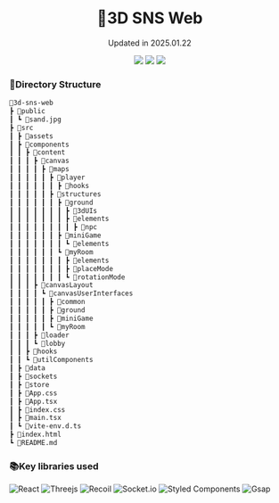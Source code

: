 <div align="center">
    <h1>🦜3D SNS Web</h1>
    <p>Updated in 2025.01.22</p>
    <img src="https://img.shields.io/badge/vite-%23646CFF.svg?style=flat&logo=vite&logoColor=white" />
    <img src="https://img.shields.io/badge/react-%2320232a.svg?style=flat&logo=react&logoColor=%2361DAFB" />
    <img src="https://img.shields.io/badge/typescript-%23007ACC.svg?style=flat&logo=typescript&logoColor=white" />
</div>

### 💼Directory Structure
```markdown
🎲3d-sns-web
┣ 📂public
┃ ┗ 📜sand.jpg
┣ 📂src
┃ ┣ 📂assets
┃ ┣ 📂components
┃ ┃ ┣ 📂content
┃ ┃ ┃ ┣ 📂canvas
┃ ┃ ┃ ┃ ┣ 📂maps
┃ ┃ ┃ ┃ ┃ ┣ 📂player
┃ ┃ ┃ ┃ ┃ ┃ ┣ 📂hooks
┃ ┃ ┃ ┃ ┃ ┣ 📂structures
┃ ┃ ┃ ┃ ┃ ┃ ┣ 📂ground
┃ ┃ ┃ ┃ ┃ ┃ ┃ ┣ 📂3dUIs
┃ ┃ ┃ ┃ ┃ ┃ ┃ ┣ 📂elements
┃ ┃ ┃ ┃ ┃ ┃ ┃ ┃ ┣ 📂npc
┃ ┃ ┃ ┃ ┃ ┃ ┣ 📂miniGame
┃ ┃ ┃ ┃ ┃ ┃ ┃ ┗ 📂elements
┃ ┃ ┃ ┃ ┃ ┃ ┗ 📂myRoom
┃ ┃ ┃ ┃ ┃ ┃ ┃ ┣ 📂elements
┃ ┃ ┃ ┃ ┃ ┃ ┃ ┣ 📂placeMode
┃ ┃ ┃ ┃ ┃ ┃ ┃ ┗ 📂rotationMode
┃ ┃ ┃ ┣ 📂canvasLayout
┃ ┃ ┃ ┃ ┗ 📂canvasUserInterfaces
┃ ┃ ┃ ┃ ┃ ┣ 📂common
┃ ┃ ┃ ┃ ┃ ┣ 📂ground
┃ ┃ ┃ ┃ ┃ ┣ 📂miniGame
┃ ┃ ┃ ┃ ┃ ┗ 📂myRoom
┃ ┃ ┃ ┣ 📂loader
┃ ┃ ┃ ┗ 📂lobby
┃ ┃ ┣ 📂hooks
┃ ┃ ┗ 📂utilComponents
┃ ┣ 📂data
┃ ┣ 📂sockets
┃ ┣ 📂store
┃ ┣ 📜App.css
┃ ┣ 📜App.tsx
┃ ┣ 📜index.css
┃ ┣ 📜main.tsx
┃ ┗ 📜vite-env.d.ts
┣ 📜index.html
┗ 📜README.md
```

### 📚Key libraries used
![React](https://img.shields.io/badge/react-%2320232a.svg?style=for-the-badge&logo=react&logoColor=%2361DAFB)
![Threejs](https://img.shields.io/badge/threejs-black?style=for-the-badge&logo=three.js&logoColor=white)
![Recoil](https://img.shields.io/badge/Recoil-0179f3?style=for-the-badge&logo=Recoil&logoColor=white)
![Socket.io](https://img.shields.io/badge/Socket.io-black?style=for-the-badge&logo=socket.io&badgeColor=010101)
![Styled Components](https://img.shields.io/badge/styled--components-DB7093?style=for-the-badge&logo=styled-components&logoColor=white)
![Gsap](https://img.shields.io/badge/Gsap-0ae448?style=for-the-badge&logoColor=ivory)

